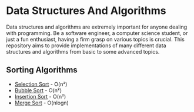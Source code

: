 # Data Structures And Algorithms

Data structures and algorithms are extremely important for anyone dealing with programming. Be a software engineer, a computer science student, or just a fun enthusiast, having a firm grasp on various topics is crucial. This repository aims to provide implementations of many different data structures and algorithms from basic to some advanced topics.



## Sorting Algorithms

* [Selection Sort](Sorting%20Algorithms/Selection%20Sort/) - O(n²)
* [Bubble Sort](Sorting%20Algorithms/Bubble%20Sort/) - O(n²)
* [Insertion Sort](Sorting%20Algorithms/Insertion%20Sort/) - O(n²)
* [Merge Sort](Sorting%20Algorithms/Merge%20Sort/) - O(nlogn)